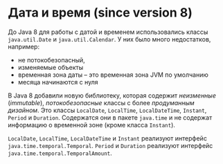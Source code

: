 # Дата и время (since version 8)
До Java 8 для работы с датой и временем использовались классы `java.util.Date` и `java.util.Calendar`. У них было много недостатков, например:
- не потокобезопасный,
- изменяемые объекты
- временная зона даты – это временная зона JVM по умолчанию
- месяца начинаются с нуля

В Java 8 добавили новую библиотеку, которая содержит *неизменные* (*immutable*), *потокобезопасные* классы с более *продуманным дизайном*. Это классы `LocalDate`, `LocalTime`, `LocalDateTime`, `Instant`, `Period` и `Duration`. Содержатся они в пакете `java.time` и не содержат информацию о временной зоне (кроме класса `Instant`).

`LocalDate`, `LocalTime`, `LocalDateTime` и `Instant` реализуют интерфейс `java.time.temporal.Temporal`. `Period` и `Duration` реализуют интерфейс `java.time.temporal.TemporalAmount`.
